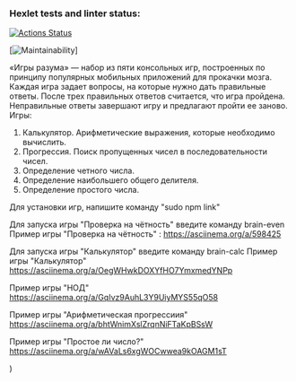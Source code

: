 ### Hexlet tests and linter status:
[![Actions Status](https://github.com/piska23cm/frontend-project-44/workflows/hexlet-check/badge.svg)](https://github.com/piska23cm/frontend-project-44/actions)

[![Maintainability](https://api.codeclimate.com/v1/badges/28951fb25ba4acdb9609/maintainability)]


«Игры разума» — набор из пяти консольных игр, построенных по принципу популярных мобильных приложений для прокачки мозга. Каждая игра задает вопросы, на которые нужно дать правильные ответы. После трех правильных ответов считается, что игра пройдена. Неправильные ответы завершают игру и предлагают пройти ее заново. Игры:

1. Калькулятор. Арифметические выражения, которые необходимо вычислить.
2. Прогрессия. Поиск пропущенных чисел в последовательности чисел.
3. Определение четного числа.
4. Определение наибольшего общего делителя.
5. Определение простого числа.

Для установки игр, напишите команду "sudo npm link"

Для запуска игры "Проверка на чётность" введите команду brain-even
Пример игры "Проверка на чётность" :
https://asciinema.org/a/598425

Для запуска игры "Калькулятор" введите команду brain-calc
Пример игры "Калькулятор"
https://asciinema.org/a/OegWHwkDOXYfHO7YmxmedYNPp

Пример игры "НОД"
https://asciinema.org/a/GqIvz9AuhL3Y9UiyMYS55qO58

Пример игры "Арифметическая прогрессиия"
https://asciinema.org/a/bhtWnimXslZrqnNiFTaKpBSsW

Пример игры "Простое ли число?"
https://asciinema.org/a/wAVaLs6xgWOCwwea9kOAGM1sT

)

